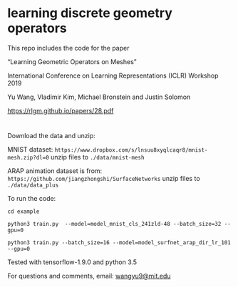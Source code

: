 # learning discrete geometry operators

This repo includes the code for the paper

“Learning Geometric Operators on Meshes”

International Conference on Learning Representations (ICLR) Workshop 2019

Yu Wang, Vladimir Kim, Michael Bronstein and Justin Solomon

https://rlgm.github.io/papers/28.pdf

#

Download the data and unzip:

MNIST dataset:
`https://www.dropbox.com/s/lnsuu8xyqlcaqr8/mnist-mesh.zip?dl=0`
unzip files to `./data/mnist-mesh`

ARAP animation dataset is from:
`https://github.com/jiangzhongshi/SurfaceNetworks`
unzip files to `./data/data_plus`

To run the code:

`cd example`

`python3 train.py  --model=model_mnist_cls_241zld-48 --batch_size=32 --gpu=0`

`python3 train.py --batch_size=16 --model=model_surfnet_arap_dir_lr_101 --gpu=0`

Tested with tensorflow-1.9.0 and python 3.5

For questions and comments, email: wangyu9@mit.edu
